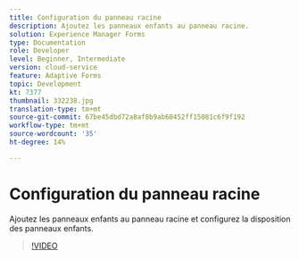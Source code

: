 ```yaml
---
title: Configuration du panneau racine
description: Ajoutez les panneaux enfants au panneau racine.
solution: Experience Manager Forms
type: Documentation
role: Developer
level: Beginner, Intermediate
version: cloud-service
feature: Adaptive Forms
topic: Development
kt: 7377
thumbnail: 332238.jpg
translation-type: tm+mt
source-git-commit: 67be45dbd72a8af8b9ab60452ff15081c6f9f192
workflow-type: tm+mt
source-wordcount: '35'
ht-degree: 14%

---
```



# Configuration du panneau racine

Ajoutez les panneaux enfants au panneau racine et configurez la disposition des panneaux enfants.

>[!VIDEO](https://video.tv.adobe.com/v/332238?quality=12&learn=on)


